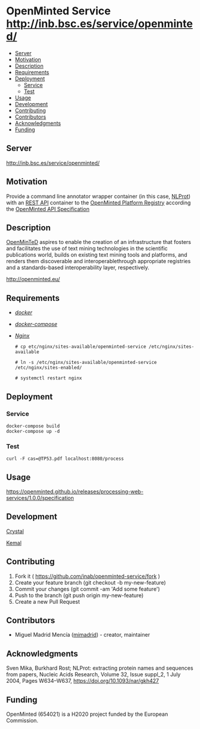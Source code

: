 # OpenMinted Service http://inb.bsc.es/service/openminted/
- [Server](#server)
- [Motivation](#motivation)
- [Description](#description)
- [Requirements](#requirements)
- [Deployment](#deployment)
  - [Service](#service)
  - [Test](#test)
- [Usage](#usage)
- [Development](#development)
- [Contributing](#contributing)
- [Contributors](#contributors)
- [Acknowledgments](#acknowledgments)
- [Funding](#funding)

## Server
http://inb.bsc.es/service/openminted/

## Motivation
Provide a command line annotator wrapper container (in this case, [NLProt](https://rostlab.org/owiki/index.php/NLProt)) with an [REST API](https://en.wikipedia.org/wiki/Representational_state_transfer) container to the [OpenMinted Platform Registry](https://services.openminted.eu/) according the [OpenMinted API Specification](https://openminted.github.io/releases/processing-web-services/1.0.0/specification)

## Description
  [OpenMinTeD](http://openminted.eu/) aspires to enable the creation of an infrastructure that fosters and facilitates the use of text mining technologies in the scientific publications world, builds on existing text mining tools and platforms, and renders them discoverable and interoperablethrough appropriate registries and a standards-based interoperability layer, respectively.

  http://openminted.eu/

## Requirements
* [_docker_](https://docs.docker.com/install/)

* [_docker-compose_](https://docs.docker.com/compose/install/#install-compose)

* [_Nginx_](https://nginx.org/en/)
   ```
   # cp etc/nginx/sites-available/openminted-service /etc/nginx/sites-available

   # ln -s /etc/nginx/sites-available/openminted-service /etc/nginx/sites-enabled/

   # systemctl restart nginx
   ```
## Deployment
### Service
```
docker-compose build
docker-compose up -d
```
### Test
`curl -F cas=@TP53.pdf localhost:8080/process`

## Usage
https://openminted.github.io/releases/processing-web-services/1.0.0/specification

## Development
[Crystal](https://crystal-lang.org/)

[Kemal](http://kemalcr.com/)

## Contributing

1. Fork it ( https://github.com/inab/openminted-service/fork )
2. Create your feature branch (git checkout -b my-new-feature)
3. Commit your changes (git commit -am 'Add some feature')
4. Push to the branch (git push origin my-new-feature)
5. Create a new Pull Request

## Contributors

- Miguel Madrid Mencía ([mimadrid](https://github.com/mimadrid)) - creator, maintainer

## Acknowledgments
Sven Mika, Burkhard Rost; NLProt: extracting protein names and sequences from papers, Nucleic Acids Research, Volume 32, Issue suppl_2, 1 July 2004, Pages W634–W637, https://doi.org/10.1093/nar/gkh427

## Funding
OpenMinted (654021) is a H2020 project funded by the European Commission.